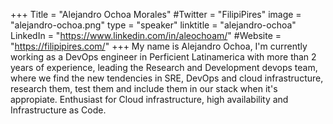+++
Title = "Alejandro Ochoa Morales"
#Twitter = "FilipiPires"
image = "alejandro-ochoa.png"
type = "speaker"
linktitle = "alejandro-ochoa"
LinkedIn = "https://www.linkedin.com/in/aleochoam/"
#Website = "https://filipipires.com/"
+++
My name is Alejandro Ochoa, I'm currently working as a DevOps engineer in Perficient Latinamerica with more than 2 years of experience, leading the Research and Development devops team, where we find the new tendencies in SRE, DevOps and cloud infrastructure, research them, test them and include them in our stack when it's appropiate. Enthusiast for Cloud infrastructure, high availability and Infrastructure as Code.




